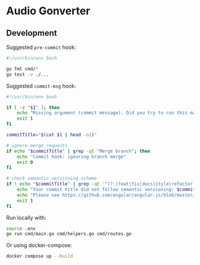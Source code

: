 # Audio Gonverter

## Development 

Suggested `pre-commit` hook:

```bash
#!/usr/bin/env bash

go fmt cmd/*
go test -v ./...
```

Suggested `commit-msg` hook:

```bash
#!/usr/bin/env bash

if [ -z "$1" ]; then
	echo "Missing argument (commit message). Did you try to run this manually?"
	exit 1
fi

commitTitle="$(cat $1 | head -n1)"

# ignore merge requests
if echo "$commitTitle" | grep -qE "Merge branch"; then
	echo "Commit hook: ignoring branch merge"
	exit 0
fi

# check semantic versioning scheme
if ! echo "$commitTitle" | grep -qE '^(?:|feat|fix|docs|style|refactor|perf|test|chore)\(?(?:\w+|\s|\-|_)?\)?:\s\w+'; then
	echo "Your commit title did not follow semantic versioning: $commitTitle"
	echo "Please see https://github.com/angular/angular.js/blob/master/DEVELOPERS.md#commit-message-format"
	exit 1
fi
```

Run locally with:
```bash
source .env
go run cmd/main.go cmd/helpers.go cmd/routes.go
```

Or using docker-compose:
```bash
docker compose up --build
```